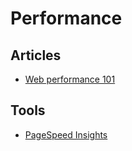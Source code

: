 # Performance

## Articles

- [Web performance 101](https://3perf.com/talks/web-perf-101/)

## Tools

- [PageSpeed Insights](https://developers.google.com/speed/pagespeed/insights/)
